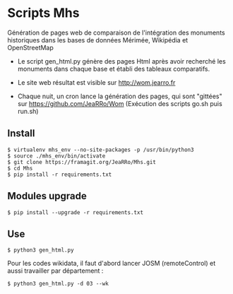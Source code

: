 Scripts Mhs
===========
Génération de pages web de comparaison de l'intégration des monuments historiques dans les bases de données Mérimée, Wikipédia et OpenStreetMap

- Le script gen_html.py génère des pages Html après avoir recherché les monuments dans chaque base et établi des tableaux comparatifs.

- Le site web résultat est visible sur http://wom.jearro.fr

- Chaque nuit, un cron lance la génération des pages, qui sont "gittées" sur https://github.com/JeaRRo/Wom (Exécution des scripts go.sh puis run.sh)

Install
------
    $ virtualenv mhs_env --no-site-packages -p /usr/bin/python3
    $ source ./mhs_env/bin/activate
    $ git clone https://framagit.org/JeaRRo/Mhs.git
    $ cd Mhs
    $ pip install -r requirements.txt


Modules upgrade
------
    $ pip install --upgrade -r requirements.txt

Use
------
	$ python3 gen_html.py

  Pour les codes wikidata, il faut d'abord lancer JOSM (remoteControl) et aussi travailler par département :

    $ python3 gen_html.py -d 03 --wk
